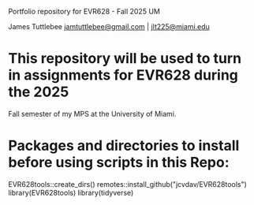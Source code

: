 Portfolio repository for EVR628 - Fall 2025 UM

James Tuttlebee
jamtuttlebee@gmail.com | jlt225@miami.edu

# This repository will be used to turn in assignments for EVR628 during the 2025
  Fall semester of my MPS at the University of Miami.

# Packages and directories to install before using scripts in this Repo:
  EVR628tools::create_dirs()
  remotes::install_github("jcvdav/EVR628tools")
  library(EVR628tools)
  library(tidyverse)
  
